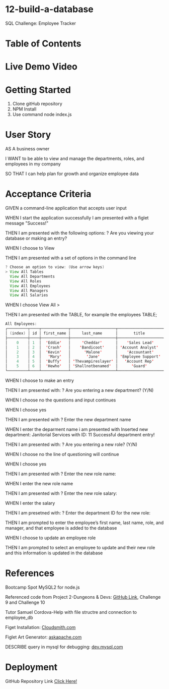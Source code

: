 # 12-build-a-database
SQL Challenge: Employee Tracker

# Table of Contents



# Live Demo Video



# Getting Started

1. Clone gitHub repository
2. NPM Install
3. Use command node index.js


# User Story

AS A business owner

I WANT to be able to view and manage the departments, roles, and employees in my company

SO THAT I can help plan for growth and organize employee data

# Acceptance Criteria

GIVEN a command-line application that accepts user input

WHEN I start the application successfully I am presented with a figlet message "Success!"

THEN I am presented with the following options: ? Are you viewing your database or making an entry? 

WHEN I choose to View 

THEN I am presented with a set of options in the command line

```java
? Choose an option to view: (Use arrow keys)
> View All Tables
  View All Departments
  View All Roles
  View All Employees
  View All Managers
  View All Salaries
```

WHEN I choose View All <CHOICE>> 

THEN I am presented with the TABLE, for example the employees TABLE;

```java
All Employees:
┌─────────┬────┬────────────┬────────────────────┬────────────────────┬──────────┬────────────────────┐
│ (index) │ id │ first_name │     last_name      │       title        │  salary  │    manager_name    │
├─────────┼────┼────────────┼────────────────────┼────────────────────┼──────────┼────────────────────┤
│    0    │ 1  │  'Eddie'   │     'Cheddar'      │    'Sales Lead'    │ '100000' │ 'Chance TheRapper' │
│    1    │ 2  │  'Crash'   │    'Bandicoot'     │ 'Account Analyst'  │ '50000'  │    'Joe Biden'     │
│    2    │ 3  │  'Kevin'   │      'Malone'      │    'Accountant'    │ '60000'  │   'Bart Simpson'   │
│    3    │ 4  │   'Mary'   │       'Jane'       │ 'Employee Support' │ '60000'  │    'Snow White'    │
│    4    │ 5  │  'Buffy'   │ 'Thevampireslayer' │   'Account Rep'    │ '70000'  │   'Busta Rhymes'   │
│    5    │ 6  │  'Hewho'   │ 'Shallnotbenamed'  │      'Guard'       │ '40000'  │  'Stewie Griffin'  │
└─────────┴────┴────────────┴────────────────────┴────────────────────┴──────────┴────────────────────┘

```

WHEN I choose to make an entry

THEN I am presented with: ? Are you entering a new department? (Y/N)

WHEN I choose no the questions and input continues

WHEN I choose yes 

THEN I am presented with ? Enter the new department name

WHEN I enter the deparment name i am presented with Inserted new department: Janitorial Services with ID: 11
Successful department entry!

THEN I am presented with: ? Are you entering a new role? (Y/N)

WHEN I choose no the line of questioning will continue

WHEN I choose yes 

THEN I am presented with ? Enter the new role name:

WHEN I enter the new role name

THEN I am presented with ? Enter the new role salary:

WHEN I enter the salary

THEN I am presetned with: ? Enter the department ID for the new role:

THEN I am prompted to enter the employee’s first name, last name, role, and manager, and that employee is added to the database

WHEN I choose to update an employee role

THEN I am prompted to select an employee to update and their new role and this information is updated in the database

# References 

Bootcamp Spot MySQL2 for node.js

Referenced code from Project 2-Dungeons & Devs: [GitHub Link](https://github.com/Maximilian93B/DungeonsAndDevs.git), Challenge 9 and Challenge 10

Tutor Samuel Cordova-Help with file structre and connection to employee_db

Figet Installation: [Cloudsmith.com](https://cloudsmith.com/navigator/npm/figlet?source=infosec-jobs.com&utm_term=&utm_campaign=&utm_source=google&utm_medium=cpc&hsa_acc=2785245595&hsa_cam=20960539431&hsa_grp=&hsa_ad=&hsa_src=x&hsa_tgt=&hsa_kw=&hsa_mt=&hsa_net=adwords&hsa_ver=3&gad_source=2&gclid=CjwKCAiA0PuuBhBsEiwAS7fsNWWi1hbv-sETlRUKu6WEwwsq3gBUYMxYA7ixmYlnZNLH4yIsyquGshoCl_YQAvD_BwE)

Figlet Art Generator: [askapache.com](https://www.askapache.com/online-tools/figlet-ascii/)

DESCRIBE query in mysql for debugging: [dev.mysql.com](https://https://dev.mysql.com/doc/refman/8.0/en/describe.html)

# Deployment

GitHub Repository Link [Click Here!](https://)